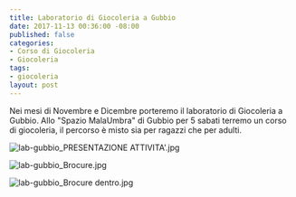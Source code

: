 ```yaml
---
title: Laboratorio di Giocoleria a Gubbio
date: 2017-11-13 00:36:00 -08:00
published: false
categories:
- Corso di Giocoleria
- Giocoleria
tags:
- giocoleria
layout: post
---
```


Nei mesi di Novembre e Dicembre porteremo il laboratorio di Giocoleria a Gubbio.
Allo "Spazio MalaUmbra" di Gubbio per 5 sabati terremo un corso di giocoleria, il percorso è misto sia per ragazzi che per adulti.

![lab-gubbio_PRESENTAZIONE ATTIVITA'.jpg](/uploads/lab-gubbio_PRESENTAZIONE%20ATTIVITA'.jpg)

![lab-gubbio_Brocure.jpg](/uploads/lab-gubbio_Brocure.jpg)

![lab-gubbio_Brocure dentro.jpg](/uploads/lab-gubbio_Brocure%20dentro.jpg)